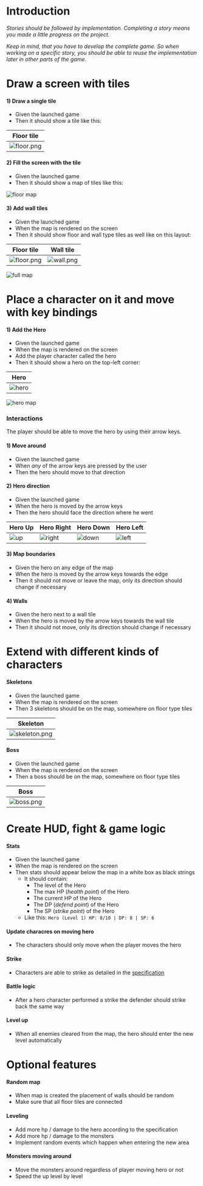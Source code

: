 # Introduction

*Stories should be followed by implementation. Completing a story means you made a little progress on the project.*

*Keep in mind, that you have to develop the complete game. So when working on a specific story, you should be able to reuse the implementation later in other parts of the game.*

# Draw a screen with tiles

#### 1) Draw a single tile
 - Given the launched game
 - Then it should show a tile like this:   

 |Floor tile|
 |----------|
 |![floor.png](assets/floor.png)|

#### 2) Fill the screen with the tile
 - Given the launched game
 - Then it should show a map of tiles like this:

 ![floor map](assets/floor-map.png)

#### 3) Add wall tiles
 - Given the launched game
 - When the map is rendered on the screen
 - Then it should show floor and wall type tiles as well like on this layout:

Floor tile | Wall tile
---------- | ---------
![floor.png](assets/floor.png) | ![wall.png](assets/wall.png)

![full map](assets/full-map.png)


# Place a character on it and move with key bindings

#### 1) Add the Hero
 - Given the launched game
 - When the map is rendered on the screen
 - Add the player character called the hero
 - Then it should show a hero on the top-left corner:

| Hero |
| ------ |
| ![hero](assets/hero-down.png) |

 ![hero map](assets/hero-map.png)

### Interactions

The player should be able to move the hero by using their arrow keys.

#### 1) Move around
 - Given the launched game
 - When *any* of the arrow keys are pressed by the user
 - Then the hero should move to that direction

#### 2) Hero direction
 - Given the launched game
 - When the hero is moved by the arrow keys
 - Then the hero should face the direction where he went

| Hero Up | Hero Right | Hero Down | Hero Left |
| ------- | ---------- | --------- | --------- |
| ![up](assets/hero-up.png) | ![right](assets/hero-right.png) | ![down](assets/hero-down.png) | ![left](assets/hero-left.png) |

#### 3) Map boundaries
 - Given the hero on any edge of the map
 - When the hero is moved by the arrow keys towards the edge
 - Then it should not move or leave the map, only its direction should change if necessary

#### 4) Walls
 - Given the hero next to a wall tile
 - When the hero is moved by the arrow keys towards the wall tile
 - Then it should not move, only its direction should change if necessary

# Extend with different kinds of characters

#### Skeletons
 - Given the launched game
 - When the map is rendered on the screen
 - Then 3 skeletons should be on the map, somewhere on floor type tiles

| Skeleton |
| ---------- |
| ![skeleton.png](assets/skeleton.png) |

#### Boss
 - Given the launched game
 - When the map is rendered on the screen
 - Then a boss should be on the map, somewhere on floor type tiles

| Boss |
| ---- |
| ![boss.png](assets/boss.png) |

# Create HUD, fight & game logic

#### Stats
 - Given the launched game
 - When the map is rendered on the screen
 - Then stats should appear below the map in a white box as black strings
   - It should contain:
      - The level of the Hero
      - The max HP (_health point_) of the Hero
      - The current HP of the Hero
      - The DP (_defend point_) of the Hero
      - The SP (_strike point_) of the Hero
   - Like this: `Hero (Level 1) HP: 8/10 | DP: 8 | SP: 6`

#### Update characres on moving hero
- The characters should only move when the player moves the hero

#### Strike
- Characters are able to strike as detailed in the [specification](specification.md)

#### Battle logic
- After a hero character performed a strike the defender should strike back the same way

#### Level up
- When all enemies cleared from the map, the hero should enter the new level automatically

# Optional features

#### Random map
- When map is created the placement of walls should be random
- Make sure that all floor tiles are connected

#### Leveling
- Add more hp / damage to the hero according to the specification
- Add more hp / damage to the monsters
- Implement random events which happen when entering the new area

#### Monsters moving around
- Move the monsters around regardless of player moving hero or not
- Speed the up level by level
